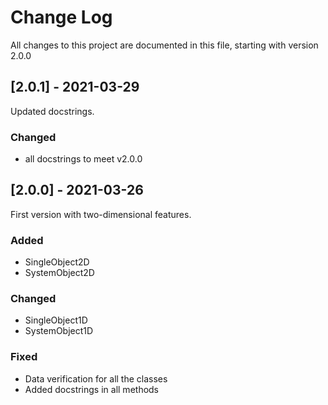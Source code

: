 # Change Log
All changes to this project are documented in this file, starting with version 2.0.0


## [2.0.1] - 2021-03-29

Updated docstrings.

### Changed
- all docstrings to meet v2.0.0


## [2.0.0] - 2021-03-26

First version with two-dimensional features.

### Added
- SingleObject2D
- SystemObject2D

### Changed
- SingleObject1D
- SystemObject1D

### Fixed
- Data verification for all the classes
- Added docstrings in all methods
